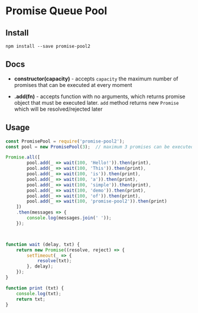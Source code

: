 # Promise Queue Pool

## Install

```npm install --save promise-pool2```

## Docs

- **constructor(capacity)** - accepts `capacity` the maximum number of promises that can be executed at every moment

- **.add(fn)** - accepts function with no arguments, which returns promise object that must be executed later. `add` method returns new `Promise` which will be resolved/rejected later

## Usage

```js
const PromisePool = require('promise-pool2');
const pool = new PromisePool(3);  // maximum 3 promises can be executed at every moment

Promise.all([
        pool.add(_ => wait(100, 'Hello!')).then(print),
        pool.add(_ => wait(100, 'This')).then(print),
        pool.add(_ => wait(100, 'is')).then(print),
        pool.add(_ => wait(100, 'a')).then(print),
        pool.add(_ => wait(100, 'simple')).then(print),
        pool.add(_ => wait(100, 'demo')).then(print),
        pool.add(_ => wait(100, 'of')).then(print),
        pool.add(_ => wait(100, 'promise-pool2')).then(print)
    ])
    .then(messages => {
        console.log(messages.join(' '));
    });



function wait (delay, txt) {
    return new Promise((resolve, reject) => {
        setTimeout(_ => {
            resolve(txt);
        }, delay);
    });
}

function print (txt) {
    console.log(txt);
    return txt;
}
```

